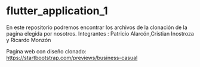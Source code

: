 # flutter_application_1

En este repositorio podremos encontrar los archivos de la clonación de la pagina elegida por nosotros. Integrantes : Patricio Alarcón,Cristian Inostroza y Ricardo Monzón

Pagina web con diseño clonado: https://startbootstrap.com/previews/business-casual
